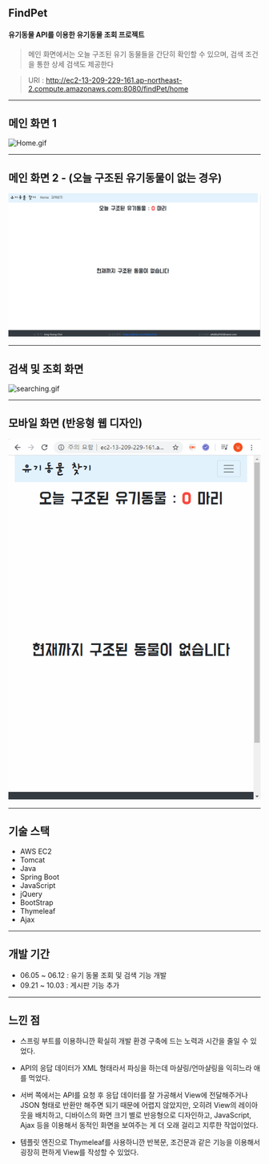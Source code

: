 ## FindPet

#### 유기동물 API를 이용한 유기동물 조회 프로젝트

> 메인 화면에서는 오늘 구조된 유기 동물들을 간단히 확인할 수 있으며, 검색 조건을 통한 상세 검색도 제공한다

> URI : http://ec2-13-209-229-161.ap-northeast-2.compute.amazonaws.com:8080/findPet/home

---
## 메인 화면 1 
![Home.gif](/images/Home.gif)


--- 
## 메인 화면 2 - (오늘 구조된 유기동물이 없는 경우)
![noData.PNG](/images/noData.PNG)



---
## 검색 및 조회 화면
![searching.gif](/images/searching.gif)



---
## 모바일 화면 (반응형 웹 디자인)
![mobile.gif](/images/mobile.gif)



---
## 기술 스택
- AWS EC2
- Tomcat
- Java
- Spring Boot
- JavaScript
- jQuery
- BootStrap
- Thymeleaf
- Ajax

---
## 개발 기간
- 06.05 ~ 06.12 : 유기 동물 조회 및 검색 기능 개발
- 09.21 ~ 10.03 : 게시판 기능 추가

---
## 느낀 점
- 스프링 부트를 이용하니깐 확실히 개발 환경 구축에 드는 노력과 시간을 줄일 수 있었다.

- API의 응답 데이터가 XML 형태라서 파싱을 하는데 마샬링/언마샬링을 익히느라 애를 먹었다.

- 서버 쪽에서는 API를 요청 후 응답 데이터를 잘 가공해서 View에 전달해주거나 JSON 형태로 반환만 해주면 되기 때문에 어렵지 않았지만,
  오히려 View의 레이아웃을 배치하고, 디바이스의 화면 크기 별로 반응형으로 디자인하고, JavaScript, Ajax 등을 이용해서 동적인 화면을 보여주는 게
  더 오래 걸리고 지루한 작업이었다.
  
 - 템플릿 엔진으로 Thymeleaf를 사용하니깐 반복문, 조건문과 같은 기능을 이용해서 굉장히 편하게 View를 작성할 수 있었다.



